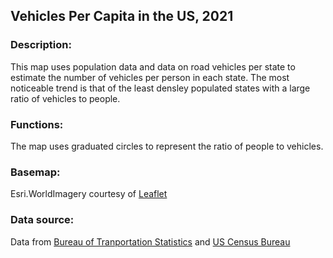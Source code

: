 ## Vehicles Per Capita in the US, 2021
### Description: 
This map uses population data and data on road vehicles per state to estimate the number of vehicles per person in each state. The most noticeable trend is that of the least densley populated states with a large ratio of vehicles to people.
### Functions: 
The map uses graduated circles to represent the ratio of people to vehicles.
### Basemap:
Esri.WorldImagery courtesy of [Leaflet](https://leaflet-extras.github.io/leaflet-providers/preview/)
### Data source:
Data from [Bureau of Tranportation Statistics](https://www.bts.gov/browse-statistical-products-and-data/state-transportation-statistics/state-highway-travel) and [US Census Bureau](https://www.census.gov/data/tables/time-series/demo/popest/2020s-state-total.html)